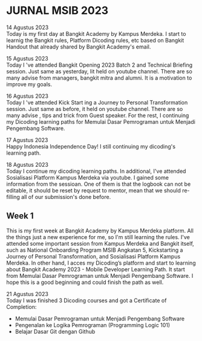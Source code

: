 # JURNAL MSIB 2023

14 Agustus 2023 \
Today is my first day at Bangkit Academy by Kampus Merdeka. I start to learnig the Bangkit rules, Platform Dicoding rules, etc based on Bangkit Handout that already shared by Bangkit Academy's email.

15 Agustus 2023 \
Today I 've attended Bangkit Opening 2023 Batch 2 and Technical Briefing session. Just same as yesterday,  Iit held on youtube channel. There are so many advise from managers, bangkit mitra and alumni. It is a motivation to improve my goals.

16 Agustus 2023 \
Today I 've attended Kick Start ing a Journey to Personal Transformation session. Just same as before,  it held on youtube channel. There are so many advise , tips and trick from  Guest speaker. For the rest, I continuing my Dicoding learning paths for Memulai Dasar Pemrograman untuk Menjadi Pengembang Software.

17 Agustus 2023 \
Happy  Indonesia Independence Day! I still continuing my dicoding's learning path.

18 Agustus 2023 \
Today I continue my dicoding learning paths. In additional, I've attended Sosialisasi Platform Kampus Merdeka via youtube. I gained some information from the sessioan. One of them is that the logbook can not be editable, it should be reset by request to mentor, mean that we should re-filling all of our submission's done before.

## Week 1
This is my first week at Bangkit Academy by Kampus Merdeka platform. All the things just a new experience for me, so I'm still learning  the rules. I've attended some important session from Kampus Merdeka and Bangkit itself, such as National Onboarding Program MSIB Angkatan 5, Kickstarting a Journey of Personal Transformation, and Sosialisasi Platform Kampus Merdeka.
In other hand, I acces my Dicoding’s platform and start to learning about Bangkit Academy 2023 -  Mobile Developer Learning Path. It start from Memulai Dasar Pemrograman untuk Menjadi Pengembang Software. I hope this is a good beginning and could finish the path as well.

21 Agustus 2023 \
Today I was finished 3 Dicoding courses and got a Certificate of Completion:
  - Memulai Dasar Pemrograman untuk Menjadi Pengembang Software
  - Pengenalan ke Logika Pemrograman (Programming Logic 101)
  - Belajar Dasar Git dengan Github
